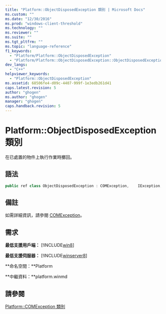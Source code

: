```yaml
---
title: "Platform::ObjectDisposedException 類別 | Microsoft Docs"
ms.custom: ""
ms.date: "12/30/2016"
ms.prod: "windows-client-threshold"
ms.technology: ""
ms.reviewer: ""
ms.suite: ""
ms.tgt_pltfrm: ""
ms.topic: "language-reference"
f1_keywords: 
  - "Platform/Platform::ObjectDisposedException"
  - "Platform/Platform::ObjectDisposedException::ObjectDisposedException"
dev_langs: 
  - "C++"
helpviewer_keywords: 
  - "Platform::ObjectDisposedException"
ms.assetid: 68506fe4-d09c-4407-999f-1e3edb261d41
caps.latest.revision: 5
author: "ghogen"
ms.author: "ghogen"
manager: "ghogen"
caps.handback.revision: 5
---
```

# Platform::ObjectDisposedException 類別
在已處置的物件上執行作業時擲回。  
  
## 語法  
  
```cpp  
public ref class ObjectDisposedException : COMException,    IException,    IPrintable,    IEquatable  
```  
  
## 備註  
 如需詳細資訊，請參閱 [COMException](../cppcx/platform-comexception-class.md)。  
  
## 需求  
 **最低支援用戶端：** [!INCLUDE[win8](../cppcx/includes/win8-md.md)]  
  
 **最低支援伺服器：** [!INCLUDE[winserver8](../cppcx/includes/winserver8-md.md)]  
  
 **命名空間：**Platform  
  
 **中繼資料：**platform.winmd  
  
## 請參閱  
 [Platform::COMException 類別](../cppcx/platform-comexception-class.md)